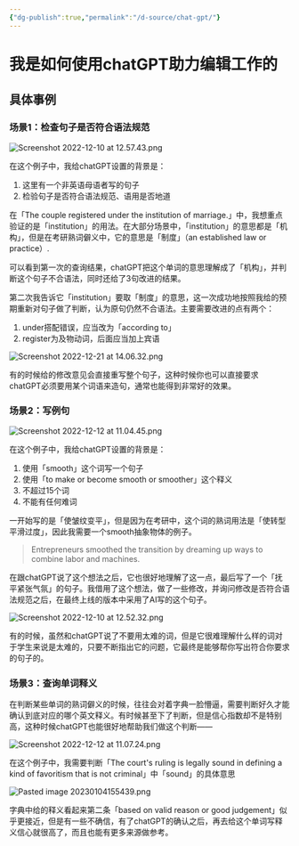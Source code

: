 ```yaml
---
{"dg-publish":true,"permalink":"/d-source/chat-gpt/"}
---
```


# 我是如何使用chatGPT助力编辑工作的

## 具体事例
### 场景1：检查句子是否符合语法规范
![Screenshot 2022-12-10 at 12.57.43.png](/img/user/B-Attachment/Screenshot%202022-12-10%20at%2012.57.43.png)

在这个例子中，我给chatGPT设置的背景是：
1. 这里有一个非英语母语者写的句子
2. 检验句子是否符合语法规范、语用是否地道

在「The couple registered under the institution of marriage.」中，我想重点验证的是「institution」的用法。在大部分场景中，「institution」的意思都是「机构」，但是在考研熟词僻义中，它的意思是「制度」（an established law or practice）.

可以看到第一次的查询结果，chatGPT把这个单词的意思理解成了「机构」，并判断这个句子不合语法，同时还给了3句改进的结果。

第二次我告诉它「institution」要取「制度」的意思，这一次成功地按照我给的预期重新对句子做了判断，认为原句仍然不合语法。主要需要改进的点有两个：
1. under搭配错误，应当改为「according to」
2. register为及物动词，后面应当加上宾语

![Screenshot 2022-12-21 at 14.06.32.png](/img/user/B-Attachment/Screenshot%202022-12-21%20at%2014.06.32.png)

有的时候给的修改意见会直接重写整个句子，这种时候你也可以直接要求chatGPT必须要用某个词语来造句，通常也能得到非常好的效果。

### 场景2：写例句

![Screenshot 2022-12-12 at 11.04.45.png](/img/user/B-Attachment/Screenshot%202022-12-12%20at%2011.04.45.png)

在这个例子中，我给chatGPT设置的背景是：
1. 使用「smooth」这个词写一个句子
2. 使用「to make or become smooth or smoother」这个释义
3. 不超过15个词
4. 不能有任何难词

一开始写的是「使皱纹变平」，但是因为在考研中，这个词的熟词用法是「使转型平滑过度」，因此我需要一个smooth抽象物体的例子。
> Entrepreneurs smoothed the transition by dreaming up ways to combine labor and machines.

在跟chatGPT说了这个想法之后，它也很好地理解了这一点，最后写了一个「抚平紧张气氛」的句子。我借用了这个想法，做了一些修改，并询问修改是否符合语法规范之后，在最终上线的版本中采用了AI写的这个句子。

![Screenshot 2022-12-10 at 12.52.32.png](/img/user/B-Attachment/Screenshot%202022-12-10%20at%2012.52.32.png)

有的时候，虽然和chatGPT说了不要用太难的词，但是它很难理解什么样的词对于学生来说是太难的，只要不断指出它的问题，它最终是能够帮你写出符合你要求的句子的。


### 场景3：查询单词释义

在判断某些单词的熟词僻义的时候，往往会对着字典一脸懵逼，需要判断好久才能确认到底对应的哪个英文释义。有时候甚至下了判断，但是信心指数却不是特别高，这种时候chatGPT也能很好地帮助我们做这个判断——

![Screenshot 2022-12-12 at 11.07.24.png](/img/user/B-Attachment/Screenshot%202022-12-12%20at%2011.07.24.png)

在这个例子中，我需要判断「The court's ruling is legally sound in defining a kind of favoritism that is not criminal」中「sound」的具体意思

![Pasted image 20230104155439.png](/img/user/B-Attachment/Pasted%20image%2020230104155439.png)

字典中给的释义看起来第二条「based on valid reason or good judgement」似乎更接近，但是有一些不确信，有了chatGPT的确认之后，再去给这个单词写释义信心就很高了，而且也能有更多来源做参考。